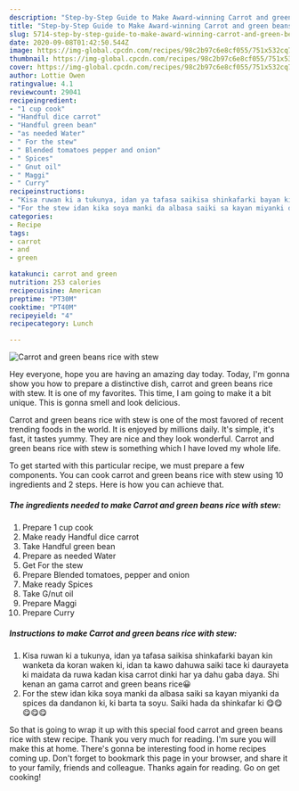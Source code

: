 ```yaml
---
description: "Step-by-Step Guide to Make Award-winning Carrot and green beans rice with stew"
title: "Step-by-Step Guide to Make Award-winning Carrot and green beans rice with stew"
slug: 5714-step-by-step-guide-to-make-award-winning-carrot-and-green-beans-rice-with-stew
date: 2020-09-08T01:42:50.544Z
image: https://img-global.cpcdn.com/recipes/98c2b97c6e8cf055/751x532cq70/carrot-and-green-beans-rice-with-stew-recipe-main-photo.jpg
thumbnail: https://img-global.cpcdn.com/recipes/98c2b97c6e8cf055/751x532cq70/carrot-and-green-beans-rice-with-stew-recipe-main-photo.jpg
cover: https://img-global.cpcdn.com/recipes/98c2b97c6e8cf055/751x532cq70/carrot-and-green-beans-rice-with-stew-recipe-main-photo.jpg
author: Lottie Owen
ratingvalue: 4.1
reviewcount: 29041
recipeingredient:
- "1 cup cook"
- "Handful dice carrot"
- "Handful green bean"
- "as needed Water"
- " For the stew"
- " Blended tomatoes pepper and onion"
- " Spices"
- " Gnut oil"
- " Maggi"
- " Curry"
recipeinstructions:
- "Kisa ruwan ki a tukunya, idan ya tafasa saikisa shinkafarki bayan kin wanketa da koran waken ki, idan ta kawo dahuwa saiki tace ki daurayeta ki maidata da ruwa kadan kisa carrot dinki har ya dahu gaba daya. Shi kenan an gama carrot and green beans rice😀"
- "For the stew idan kika soya manki da albasa saiki sa kayan miyanki da spices da dandanon ki, ki barta ta soyu. Saiki hada da shinkafar ki 😋😋😋😋😋"
categories:
- Recipe
tags:
- carrot
- and
- green

katakunci: carrot and green 
nutrition: 253 calories
recipecuisine: American
preptime: "PT30M"
cooktime: "PT40M"
recipeyield: "4"
recipecategory: Lunch

---
```



![Carrot and green beans rice with stew](https://img-global.cpcdn.com/recipes/98c2b97c6e8cf055/751x532cq70/carrot-and-green-beans-rice-with-stew-recipe-main-photo.jpg)

Hey everyone, hope you are having an amazing day today. Today, I'm gonna show you how to prepare a distinctive dish, carrot and green beans rice with stew. It is one of my favorites. This time, I am going to make it a bit unique. This is gonna smell and look delicious.



Carrot and green beans rice with stew is one of the most favored of recent trending foods in the world. It is enjoyed by millions daily. It's simple, it's fast, it tastes yummy. They are nice and they look wonderful. Carrot and green beans rice with stew is something which I have loved my whole life.


To get started with this particular recipe, we must prepare a few components. You can cook carrot and green beans rice with stew using 10 ingredients and 2 steps. Here is how you can achieve that.

<!--inarticleads1-->

##### The ingredients needed to make Carrot and green beans rice with stew:

1. Prepare 1 cup cook
1. Make ready Handful dice carrot
1. Take Handful green bean
1. Prepare as needed Water
1. Get  For the stew
1. Prepare  Blended tomatoes, pepper and onion
1. Make ready  Spices
1. Take  G/nut oil
1. Prepare  Maggi
1. Prepare  Curry




<!--inarticleads2-->

##### Instructions to make Carrot and green beans rice with stew:

1. Kisa ruwan ki a tukunya, idan ya tafasa saikisa shinkafarki bayan kin wanketa da koran waken ki, idan ta kawo dahuwa saiki tace ki daurayeta ki maidata da ruwa kadan kisa carrot dinki har ya dahu gaba daya. Shi kenan an gama carrot and green beans rice😀
1. For the stew idan kika soya manki da albasa saiki sa kayan miyanki da spices da dandanon ki, ki barta ta soyu. Saiki hada da shinkafar ki 😋😋😋😋😋




So that is going to wrap it up with this special food carrot and green beans rice with stew recipe. Thank you very much for reading. I'm sure you will make this at home. There's gonna be interesting food in home recipes coming up. Don't forget to bookmark this page in your browser, and share it to your family, friends and colleague. Thanks again for reading. Go on get cooking!
